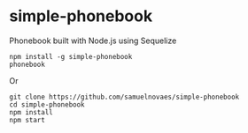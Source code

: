 # simple-phonebook
Phonebook built with Node.js using Sequelize

```
npm install -g simple-phonebook
phonebook
```
Or
```
git clone https://github.com/samuelnovaes/simple-phonebook
cd simple-phonebook
npm install
npm start
```
